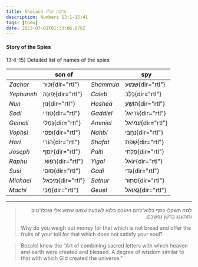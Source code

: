 ```yaml
---
title: Shelach פרשׁת שׁלח
description: Numbers 13:1-15:41
tags: [todo]
date: 2023-07-01T01:33:06.076Z
---
```


#### Story of the Spies

13:4-15] Detailed list of names of the spies

||  son of ||spy |
| ---| --- | --- | ---|
|_Zachor_| זַכוּר{dir="rtl"} | _Shammua_ | שׁמוּע{dir="rtl"}|
|_Yephuneh_| יַפוּנֶה{dir="rtl"}| _Caleb_|  כֵּלֶב{dir="rtl"} |
|_Nun_| נוּן{dir="rtl"}| _Hoshea_ | הוֹשֵׂעַ{dir="rtl"}|
|_Sodi_| סודי{dir="rtl"}| _Gaddiel_ | גדיאל{dir="rtl"}|
|_Gemali_| גֵמַלי{dir="rtl"}|_Ammiel_ | עמיאל{dir="rtl"}|
|_Vophsi_| וַפסי{dir="rtl"}|_Nahbi_ | נחְבּי{dir="rtl"} |
|_Hori_| הוֹרי{dir="rtl"}|_Shafat_ | שָׁפת{dir="rtl"} |
|_Joseph_| יוסף{dir="rtl"}|_Palti_| פַלְתי{dir="rtl"} |
|_Raphu_|ַ רַפוּא{dir="rtl"} |_Yigal_ |יגאַל{dir="rtl"} |
|_Susi_|סוּסי{dir="rtl"}| _Gadi_ | גדי{dir="rtl"}  |
|_Michael_|מיכאל{dir="rtl"}|_Sethur_ | סְתוּר{dir="rtl"} |
|_Machi_| מַכי{dir="rtl"} |_Geuel_ |גֶאוּאל{dir="rtl"}|

---

<blockquote>
 <p dir="rtl">
 למה תשׁקלוּ כסף בלוא־לחם ויגעכם בלוא לשׂבעה שׁמעוּ שׁמוע אלי ואכלוּ־טוב ותתענג בדשׁן נפשׁכם.
 </p>
   <p>
 Why do you weigh out money for that which is not bread and offer the fruits of your toil for that which does not satisfy your soul?
   </p>
 </blockquote>

> Bezalel knew the "Art of combining sacred letters with which heaven and earth were created and blessed. A degree of wisdom similar to that with which G!d created the universe."
